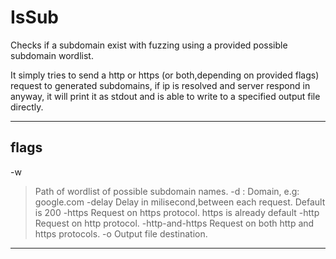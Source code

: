 # IsSub

Checks if a subdomain exist with fuzzing using a provided possible subdomain wordlist.

It simply tries to send a http or https (or both,depending on provided flags) request to generated subdomains, if 
ip is resolved and server respond in anyway, it will print it as stdout and is able to write to a specified output file directly.

---

## flags

-w
> Path of wordlist of possible subdomain names.
-d
: Domain, e.g: google.com
-delay
> Delay in milisecond,between each request. Default is 200 
-https
> Request on https protocol. https is already default
-http
> Request on http protocol.
-http-and-https
> Request on both http and https protocols.
-o
> Output file destination.
---
